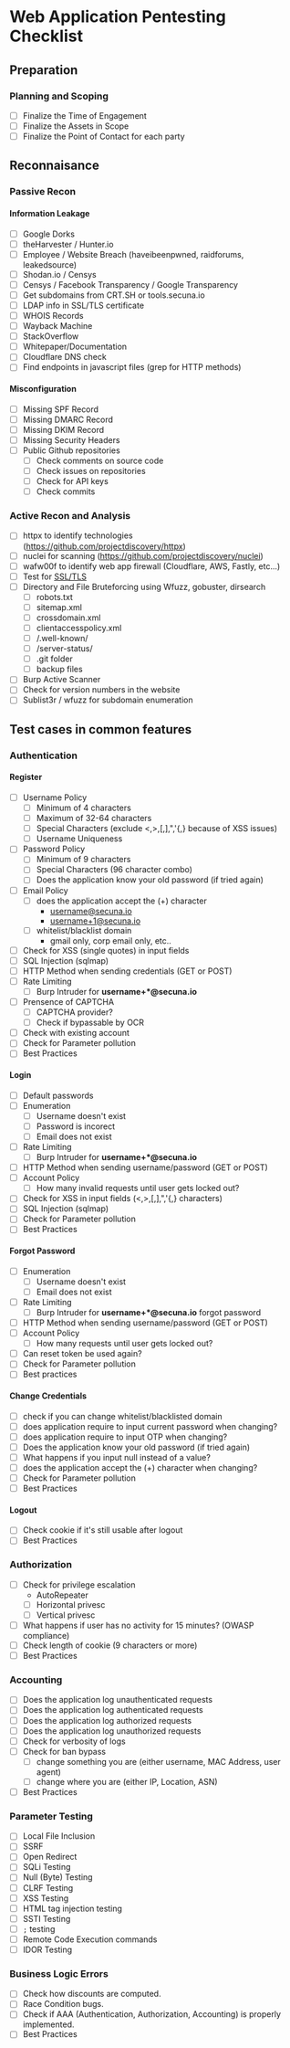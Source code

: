 # Web Application Pentesting Checklist

## Preparation
### Planning and Scoping
- [ ] Finalize the Time of Engagement
- [ ] Finalize the Assets in Scope
- [ ] Finalize the Point of Contact for each party

## Reconnaisance
### Passive Recon
#### Information Leakage
- [ ] Google Dorks
- [ ] theHarvester / Hunter.io
- [ ] Employee  / Website Breach (haveibeenpwned, raidforums, leakedsource)
- [ ] Shodan.io / Censys
- [ ] Censys / Facebook Transparency / Google Transparency
- [ ] Get subdomains from CRT.SH or tools.secuna.io
- [ ] LDAP info in SSL/TLS certificate
- [ ] WHOIS Records
- [ ] Wayback Machine
- [ ] StackOverflow
- [ ] Whitepaper/Documentation
- [ ] Cloudflare DNS check
- [ ] Find endpoints in javascript files (grep for HTTP methods)

#### Misconfiguration
- [ ] Missing SPF Record
- [ ] Missing DMARC Record
- [ ] Missing DKIM Record
- [ ] Missing Security Headers
- [ ] Public Github repositories
	- [ ] Check comments on source code
	- [ ] Check issues on repositories
	- [ ] Check for API keys
	- [ ] Check commits

### Active Recon and Analysis
- [ ] httpx to identify technologies (https://github.com/projectdiscovery/httpx)
- [ ] nuclei for scanning (https://github.com/projectdiscovery/nuclei)
- [ ] wafw00f to identify web app firewall (Cloudflare, AWS, Fastly, etc...)
- [ ] Test for [SSL/TLS](https://github.com/drwetter/testssl.sh)
- [ ] Directory and File Bruteforcing using Wfuzz, gobuster, dirsearch
	- [ ] robots.txt
	- [ ] sitemap.xml
	- [ ] crossdomain.xml
	- [ ] clientaccesspolicy.xml
	- [ ] /.well-known/
	- [ ] /server-status/
	- [ ] .git folder
	- [ ] backup files
- [ ] Burp Active Scanner
- [ ] Check for version numbers in the website
- [ ] Sublist3r / wfuzz for subdomain enumeration

## Test cases in common features
### Authentication
#### Register
- [ ] Username Policy
	- [ ] Minimum of 4 characters
	- [ ] Maximum of 32-64 characters
	- [ ] Special Characters (exclude \<,\>,\[,\],\",\'\{,\} because of XSS issues)
	- [ ] Username Uniqueness
- [ ] Password Policy
	- [ ] Minimum of 9 characters
	- [ ] Special Characters (96 character combo)
	- [ ] Does the application know your old password (if tried again)
- [ ] Email Policy
	- [ ] does the application accept the (+) character
		- username@secuna.io
		- username+1@secuna.io
	- [ ] whitelist/blacklist domain
		- gmail only, corp email only, etc..
- [ ] Check for XSS (single quotes) in input fields
- [ ] SQL Injection (sqlmap)
- [ ] HTTP Method when sending credentials (GET or POST)
- [ ] Rate Limiting
	- [ ] Burp Intruder for **username+\*@secuna.io**
- [ ] Prensence of CAPTCHA
	- [ ] CAPTCHA provider?
	- [ ] Check if bypassable by OCR
- [ ] Check with existing account
- [ ] Check for Parameter pollution
- [ ] Best Practices
#### Login
- [ ] Default passwords
- [ ] Enumeration
	- [ ] Username doesn't exist
	- [ ] Password is incorect
	- [ ] Email does not exist
- [ ] Rate Limiting
	- [ ] Burp Intruder for **username+\*@secuna.io**
- [ ] HTTP Method when sending username/password (GET or POST)
- [ ] Account Policy
	- [ ] How many invalid requests until user gets locked out?
- [ ] Check for XSS in input fields (\<,\>,\[,\],\",\'\{,\} characters)
- [ ] SQL Injection (sqlmap)
- [ ] Check for Parameter pollution
- [ ] Best Practices
#### Forgot Password
- [ ] Enumeration
	- [ ] Username doesn't exist
	- [ ] Email does not exist
- [ ] Rate Limiting
	- [ ] Burp Intruder for **username+\*@secuna.io** forgot password
- [ ] HTTP Method when sending username/password (GET or POST)
- [ ] Account Policy
	- [ ] How many requests until user gets locked out?
- [ ] Can reset token be used again?
- [ ] Check for Parameter pollution
- [ ] Best practices
#### Change Credentials
- [ ] check if you can change whitelist/blacklisted domain
- [ ] does application require to input current password when changing?
- [ ] does application require to input OTP when changing?
- [ ] Does the application know your old password (if tried again)
- [ ] What happens if you input null instead of a value?
- [ ] does the application accept the (+) character when changing?
- [ ] Check for Parameter pollution
- [ ] Best Practices
#### Logout
- [ ] Check cookie if it's still usable after logout
- [ ] Best Practices
### Authorization
- [ ] Check for privilege escalation
	- AutoRepeater
	- [ ] Horizontal privesc
	- [ ] Vertical privesc
- [ ] What happens if user has no activity for 15 minutes? (OWASP compliance)
- [ ] Check length of cookie (9 characters or more)
- [ ] Best Practices
### Accounting
- [ ] Does the application log unauthenticated requests
- [ ] Does the application log authenticated requests
- [ ] Does the application log authorized requests
- [ ] Does the application log unauthorized requests
- [ ] Check for verbosity of logs
- [ ] Check for ban bypass
	- [ ] change something you are (either username, MAC Address, user agent)
	- [ ] change where you are (either IP, Location, ASN)
- [ ] Best Practices
### Parameter Testing
- [ ] Local File Inclusion
- [ ] SSRF
- [ ] Open Redirect
- [ ] SQLi Testing
- [ ] Null (Byte) Testing
- [ ] CLRF Testing
- [ ] XSS Testing
- [ ] HTML tag injection testing
- [ ] SSTI Testing
- [ ] `;` testing 
- [ ] Remote Code Execution commands
- [ ] IDOR Testing

### Business Logic Errors
- [ ] Check how discounts are computed.
- [ ] Race Condition bugs.
- [ ] Check if AAA (Authentication, Authorization, Accounting) is properly implemented.
- [ ] Best Practices
